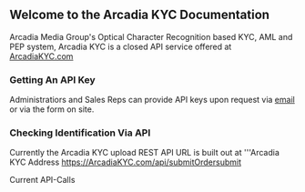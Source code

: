 ## Welcome to the Arcadia KYC Documentation

Arcadia Media Group's Optical Character Recognition based KYC, AML and PEP system, Arcadia KYC is a closed API service offered at [ArcadiaKYC.com](ArcadiaKYC.com)
### Getting An API Key

Administratiors and Sales Reps can provide API keys upon request via [email](mailto:info@arcadiamgroup.com) or via the form on site.

### Checking Identification Via API

Currently the Arcadia KYC  upload  REST  API  URL  is built out at 
'''Arcadia KYC Address
https://ArcadiaKYC.com/api/submitOrdersubmit  

Current API-Calls
